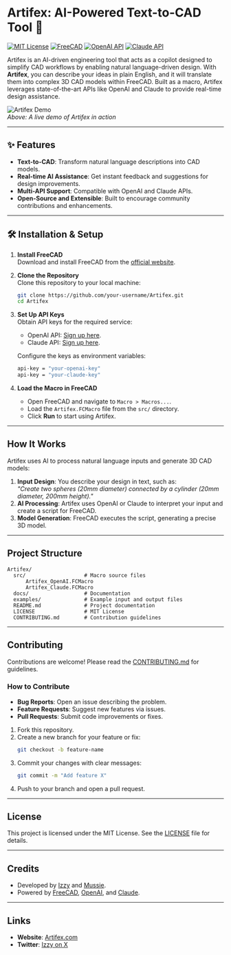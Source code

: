 # Artifex: AI-Powered Text-to-CAD Tool 🚀

[![MIT License](https://img.shields.io/badge/License-MIT-blue.svg)](LICENSE)
[![FreeCAD](https://img.shields.io/badge/Powered%20by-FreeCAD-orange)](https://www.freecadweb.org/)
[![OpenAI API](https://img.shields.io/badge/API-OpenAI-brightgreen)](https://openai.com/)
[![Claude API](https://img.shields.io/badge/API-Claude-brightgreen)](https://www.anthropic.com/)

Artifex is an AI-driven engineering tool that acts as a copilot designed to simplify CAD workflows by enabling natural language-driven design. With **Artifex**, you can describe your ideas in plain English, and it will translate them into complex 3D CAD models within FreeCAD. Built as a macro, Artifex leverages state-of-the-art APIs like OpenAI and Claude to provide real-time design assistance.

![Artifex Demo](https://github.com/your-username/Artifex/assets/demo.gif)  
*Above: A live demo of Artifex in action*

---

## ✨ Features
- **Text-to-CAD**: Transform natural language descriptions into CAD models.
- **Real-time AI Assistance**: Get instant feedback and suggestions for design improvements.
- **Multi-API Support**: Compatible with OpenAI and Claude APIs.
- **Open-Source and Extensible**: Built to encourage community contributions and enhancements.

---

## 🛠 Installation & Setup

1. **Install FreeCAD**  
   Download and install FreeCAD from the [official website](https://www.freecadweb.org/).

2. **Clone the Repository**  
   Clone this repository to your local machine:
   ```bash
   git clone https://github.com/your-username/Artifex.git
   cd Artifex
   ```

3. **Set Up API Keys**  
   Obtain API keys for the required service:
   - OpenAI API: [Sign up here](https://openai.com/).
   - Claude API: [Sign up here](https://www.anthropic.com/).

   Configure the keys as environment variables:
   ```bash
   api-key = "your-openai-key"
   api-key = "your-claude-key"
   ```

4. **Load the Macro in FreeCAD**  
   - Open FreeCAD and navigate to `Macro > Macros...`.
   - Load the `Artifex.FCMacro` file from the `src/` directory.
   - Click **Run** to start using Artifex.

---

##  How It Works
Artifex uses AI to process natural language inputs and generate 3D CAD models:
1. **Input Design**: You describe your design in text, such as:  
   *"Create two spheres (20mm diameter) connected by a cylinder (20mm diameter, 200mm height)."*
2. **AI Processing**: Artifex uses OpenAI or Claude to interpret your input and create a script for FreeCAD.
3. **Model Generation**: FreeCAD executes the script, generating a precise 3D model.

---

## Project Structure
```
Artifex/
  src/                   # Macro source files
      Artifex_OpenAI.FCMacro
      Artifex_Claude.FCMacro
  docs/                  # Documentation
  examples/              # Example input and output files
  README.md              # Project documentation
  LICENSE                # MIT License
  CONTRIBUTING.md        # Contribution guidelines
```

---

## Contributing
Contributions are welcome! Please read the [CONTRIBUTING.md](CONTRIBUTING.md) for guidelines.

### How to Contribute
- **Bug Reports**: Open an issue describing the problem.
- **Feature Requests**: Suggest new features via issues.
- **Pull Requests**: Submit code improvements or fixes.

1. Fork this repository.
2. Create a new branch for your feature or fix:
   ```bash
   git checkout -b feature-name
   ```
3. Commit your changes with clear messages:
   ```bash
   git commit -m "Add feature X"
   ```
4. Push to your branch and open a pull request.

---

## License
This project is licensed under the MIT License. See the [LICENSE](LICENSE) file for details.

---

## Credits
- Developed by [Izzy](https://islamnurdin.github.io) and [Mussie](https://www.linkedin.com/in/mussie-tsegay/).
- Powered by [FreeCAD](https://www.freecadweb.org/), [OpenAI](https://openai.com/), and [Claude](https://www.anthropic.com/).

---

## Links
- **Website**: [Artifex.com](https://islamnurdin.github.io/artifex.html)
- **Twitter**: [Izzy on X](https://x.com/islamnurdin)
